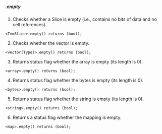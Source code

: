 ##### .empty
 1. Checks whether a Slice is empty (i.e., contains no bits of data and no cell references).
 ```
 <TvmSlice>.empty() returns (bool);
 ```

2. Checks whether the vector is empty.
```
<vector(Type)>.empty() returns (bool);
```

3. Returns status flag whether the array is empty (its length is 0).
```
<array>.empty() returns (bool);
```

4. Returns status flag whether the bytes is empty (its length is 0).
```
<bytes>.empty() returns (bool);
```

5. Returns status flag whether the string is empty (its length is 0).
```
<string>.empty() returns (bool);
```

6. Returns a status flag whether the mapping is empty.
```
<map>.empty() returns (bool);
```


